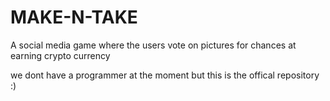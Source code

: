# MAKE-N-TAKE
A social media game where the users vote on pictures for chances at earning crypto currency 



we dont have a programmer at the moment but this is the offical repository
:)
